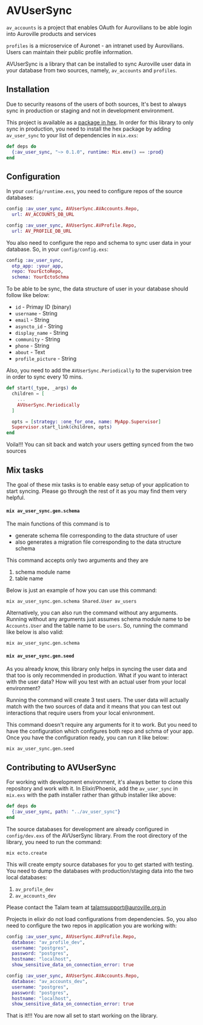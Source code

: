 # AVUserSync

`av_accounts` is a project that enables OAuth for Aurovilians to be able login into Auroville products and services

`profiles` is a microservice of Auronet - an intranet used by Aurovilians. Users can maintain their public profile information.

AVUserSync is a library that can be installed to sync Auroville user data in your database from two sources, namely, `av_accounts` and `profiles`.

## Installation
Due to security reasons of the users of both sources, It's best to always sync in production or staging and not in development environment. 

This project is available as a [package in hex](). In order for this library to only sync in production, you need to install the hex package by adding `av_user_sync` to your list of dependencies in `mix.exs`:
```elixir
def deps do
  {:av_user_sync, "~> 0.1.0", runtime: Mix.env() == :prod}
end
```

## Configuration
In your `config/runtime.exs`, you need to configure repos of the source databases:
```elixir
config :av_user_sync, AVUserSync.AVAccounts.Repo,
  url: AV_ACCOUNTS_DB_URL

config :av_user_sync, AVUserSync.AVProfile.Repo,
  url: AV_PROFILE_DB_URL
```

You also need to configure the repo and schema to sync user data in your database. So, in your `config/config.exs`:
```elixir
config :av_user_sync,
  otp_app: :your_app,
  repo: YourEctoRepo,
  schema: YourEctoSchma
```

To be able to be sync, the data structure of user in your database should follow like below:
- `id` - Primay ID (binary)
- `username` - String
- `email` - String
- `asyncto_id` - String
- `display_name` - String
- `community` - String
- `phone` - String
- `about` - Text
- `profile_picture` - String

Also, you need to add the `AVUserSync.Periodically` to the supervision tree in order to sync every 10 mins.
```elixir
def start(_type, _args) do
  children = [
    ...
    AVUserSync.Periodically
  ]

  opts = [strategy: :one_for_one, name: MyApp.Supervisor]
  Supervisor.start_link(children, opts)
end
```

Voila!!! You can sit back and watch your users getting synced from the two sources

## Mix tasks
The goal of these mix tasks is to enable easy setup of your application to start syncing. Please go through the rest of it as you may find them very helpful.

#### `mix av_user_sync.gen.schema`
The main functions of this command is to
- generate schema file corresponding to the data structure of user
- also generates a migration file corresponding to the data structure schema

This command accepts only two arguments and they are
 1. schema module name
 1. table name
 
Below is just an example of how you can use this command:
```console
mix av_user_sync.gen.schema Shared.User av_users
```

Alternatively, you can also run the command without any arguments. Running without any arguments just assumes schema module name to be `Accounts.User` and the table name to be `users`. So, running the command like below is also valid:
```console
mix av_user_sync.gen.schema
```

#### `mix av_user_sync.gen.seed`
As you already know, this library only helps in syncing the user data and that too is only recommended in production. What if you want to interact with the user data? How will you test with an actual user from your local environment?

Running the command will create 3 test users. The user data will actually match with the two sources of data and it means that you can test out interactions that require users from your local enivronment.

This command doesn't require any arguments for it to work. But you need to have the configuration which configures both repo and schma of your app. Once you have the configuration ready, you can run it like below:
```console
mix av_user_sync.gen.seed
```

## Contributing to AVUserSync
For working with development environment, it's always better to clone this repository and work with it. In Elixir/Phoenix, add the `av_user_sync` in `mix.exs` with the path installer rather than github installer like above:
```elixir
def deps do
  {:av_user_sync, path: "../av_user_sync"}
end
```

The source databases for development are already configured in `config/dev.exs` of the AVUserSync library. From the root directory of the library, you need to run the command:
```
mix ecto.create
```
This will create empty source databases for you to get started with testing. You need to dump the databases with production/staging data into the two local databases:
1. `av_profile_dev`
2. `av_accounts_dev`

Please contact the Talam team at [talamsupport@auroville.org.in](mailto:talamsupport@auroville.org.in)

Projects in elixir do not load configurations from dependencies. So, you also need to configure the two repos in application you are working with:
```elixir
config :av_user_sync, AVUserSync.AVProfile.Repo,
  database: "av_profile_dev",
  username: "postgres",
  password: "postgres",
  hostname: "localhost",
  show_sensitive_data_on_connection_error: true

config :av_user_sync, AVUserSync.AVAccounts.Repo,
  database: "av_accounts_dev",
  username: "postgres",
  password: "postgres",
  hostname: "localhost",
  show_sensitive_data_on_connection_error: true
```

That is it!!! You are now all set to start working on the library.
